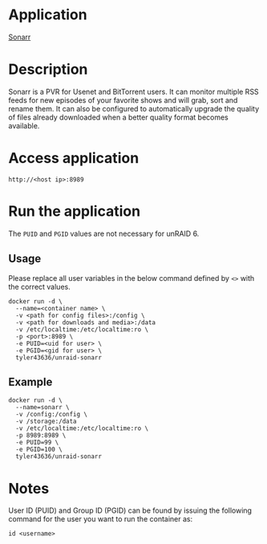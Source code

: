 # Application
[Sonarr](https://sonarr.tv/)

# Description
Sonarr is a PVR for Usenet and BitTorrent users. It can monitor multiple RSS feeds for new episodes of your favorite shows and will grab, sort and rename them. It can also be configured to automatically upgrade the quality of files already downloaded when a better quality format becomes available.

# Access application
`http://<host ip>:8989`

# Run the application
The ```PUID``` and ```PGID``` values are not necessary for unRAID 6.
## Usage
Please replace all user variables in the below command defined by ```<>``` with the correct values.
```
docker run -d \
  --name=<container name> \  
  -v <path for config files>:/config \
  -v <path for downloads and media>:/data
  -v /etc/localtime:/etc/localtime:ro \
  -p <port>:8989 \
  -e PUID=<uid for user> \
  -e PGID=<gid for user> \
  tyler43636/unraid-sonarr
```

## Example
```
docker run -d \
  --name=sonarr \
  -v /config:/config \
  -v /storage:/data
  -v /etc/localtime:/etc/localtime:ro \
  -p 8989:8989 \
  -e PUID=99 \
  -e PGID=100 \
  tyler43636/unraid-sonarr
```

# Notes
User ID (PUID) and Group ID (PGID) can be found by issuing the following command for the user you want to run the container as:
```
id <username>
```
